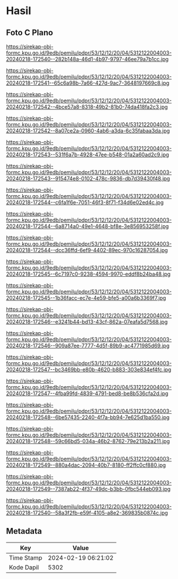 # Hasil

## Foto C Plano

https://sirekap-obj-formc.kpu.go.id/9edb/pemilu/pdpr/53/12/12/20/04/5312122004003-20240218-172540--282b148a-46d1-4b97-9797-46ee79a7b1cc.jpg

https://sirekap-obj-formc.kpu.go.id/9edb/pemilu/pdpr/53/12/12/20/04/5312122004003-20240218-172541--65c6a98b-7a66-427d-9ac7-3648197669c8.jpg

https://sirekap-obj-formc.kpu.go.id/9edb/pemilu/pdpr/53/12/12/20/04/5312122004003-20240218-172542--4bce57a8-8318-49b2-81b0-74da418fa2c3.jpg

https://sirekap-obj-formc.kpu.go.id/9edb/pemilu/pdpr/53/12/12/20/04/5312122004003-20240218-172542--8a07ce2a-0960-4ab6-a3da-6c35fabaa3da.jpg

https://sirekap-obj-formc.kpu.go.id/9edb/pemilu/pdpr/53/12/12/20/04/5312122004003-20240218-172543--531f6a7b-4928-47ee-b548-01a2a60ad2c9.jpg

https://sirekap-obj-formc.kpu.go.id/9edb/pemilu/pdpr/53/12/12/20/04/5312122004003-20240218-172543--915474e8-0102-478c-9836-db7d39430f48.jpg

https://sirekap-obj-formc.kpu.go.id/9edb/pemilu/pdpr/53/12/12/20/04/5312122004003-20240218-172544--c6fa1f6e-7051-46f3-8f71-f34d6e02ed4c.jpg

https://sirekap-obj-formc.kpu.go.id/9edb/pemilu/pdpr/53/12/12/20/04/5312122004003-20240218-172544--6a8714a0-49e1-4648-bf8e-3e856953258f.jpg

https://sirekap-obj-formc.kpu.go.id/9edb/pemilu/pdpr/53/12/12/20/04/5312122004003-20240218-172544--dcc36ffd-6ef9-4402-89ec-970c16287054.jpg

https://sirekap-obj-formc.kpu.go.id/9edb/pemilu/pdpr/53/12/12/20/04/5312122004003-20240218-172545--6c7197c0-9238-4594-9970-eddf8b24ba48.jpg

https://sirekap-obj-formc.kpu.go.id/9edb/pemilu/pdpr/53/12/12/20/04/5312122004003-20240218-172545--1b36facc-ec7e-4e59-bfe5-a00a6b3369f7.jpg

https://sirekap-obj-formc.kpu.go.id/9edb/pemilu/pdpr/53/12/12/20/04/5312122004003-20240218-172546--e3241b44-bd13-43cf-862a-07eafa5d7568.jpg

https://sirekap-obj-formc.kpu.go.id/9edb/pemilu/pdpr/53/12/12/20/04/5312122004003-20240218-172546--909a87ee-7777-4d5f-89b9-ac4771985d69.jpg

https://sirekap-obj-formc.kpu.go.id/9edb/pemilu/pdpr/53/12/12/20/04/5312122004003-20240218-172547--bc3469bb-e80b-4620-b883-303e834ef4fc.jpg

https://sirekap-obj-formc.kpu.go.id/9edb/pemilu/pdpr/53/12/12/20/04/5312122004003-20240218-172547--4fba99fd-4839-4791-bed8-be8b536cfa2d.jpg

https://sirekap-obj-formc.kpu.go.id/9edb/pemilu/pdpr/53/12/12/20/04/5312122004003-20240218-172548--6be57435-2240-4f7a-bb94-7e625d1ba550.jpg

https://sirekap-obj-formc.kpu.go.id/9edb/pemilu/pdpr/53/12/12/20/04/5312122004003-20240218-172548--59c66bd5-034a-46b2-8762-79e213b2a211.jpg

https://sirekap-obj-formc.kpu.go.id/9edb/pemilu/pdpr/53/12/12/20/04/5312122004003-20240218-172549--880a4dac-2094-40b7-8180-ff2ffc0cf880.jpg

https://sirekap-obj-formc.kpu.go.id/9edb/pemilu/pdpr/53/12/12/20/04/5312122004003-20240218-172549--7387ab22-4f37-49dc-b3bb-0fbc544eb093.jpg

https://sirekap-obj-formc.kpu.go.id/9edb/pemilu/pdpr/53/12/12/20/04/5312122004003-20240218-172540--58a3f2fb-e59f-4105-a8e2-369835b0874c.jpg


## Metadata

| Key        | Value               |
| ---------- | ------------------- |
| Time Stamp | 2024-02-19 06:21:02 |
| Kode Dapil | 5302                |



